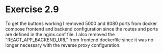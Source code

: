 # Exercise 2.9

To get the buttons working I removed 5000 and 8080 ports from docker compose frontend and backend configuration since the routes and ports are defined in the nginx.conf file. I also removed the "REACT_APP_BACKEND_URL" from frontend dockerfile since it was no longer necessary with the reverse proxy configuration.
